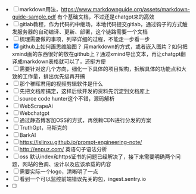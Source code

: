 
- [ ] markdown用法，https://www.markdownguide.org/assets/markdown-guide-sample.pdf 有个基础文档，不过还是chatgpt来的高效
- [ ] gitlab教程，作为代码的中继场，本地代码提交gitlab，通过钩子的方式触发服务器的自动编译、更新、部署，这个链路需要一个文档
- [ ] 梳理需要做的事项，列举详细的过程，不能走一步看一步
- [x] github上如何画思维脑图？ 用markdown的方式，或者嵌入图片？如何把xmind画的东西很好的放在github上？通过xmind导出文本，再让chatgpt翻译成markdown表格就可以了，还挺方便
- [ ] 需要针对这几个方向，细化一下具体的项目架构，拆解具体的功能点和大致的工作量，排出优先级再开搞
- [ ] 那个稚晖君用的视频剪辑软件是什么
- [ ] 先把文档库搞定，这样后续开发的资料先沉淀到文档库上
- [ ] source code hunter这个不错，源码解析
- [ ] WebScrapeAi
- [ ] Webchatgpt
- [ ] 通过静态博客加OSS的方式，再依赖CDN进行分发的方案
- [ ] TruthGpt，马斯克的
- [ ] BarkAI
- [ ] https://islinxu.github.io/prompt-engineering-note/
- [ ] http://enpuz.com/ 英语句子语法分析
- [ ] oss 默认index和https证书的问题已经解决了，接下来需要明确两个问题，网站的色调、设计以及应该承载的内容
- [ ] 需要实际一个logo，清晰明了一点
- [ ] 看到一个可以监控前端错误先关的包，ingest.sentry.io
- [ ] 
